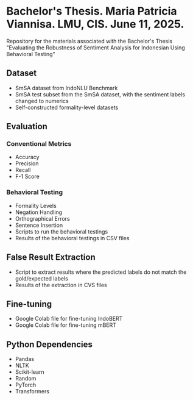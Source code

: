 # Bachelor's Thesis. Maria Patricia Viannisa. LMU, CIS. June 11, 2025.
Repository for the materials associated with the Bachelor's Thesis "Evaluating the Robustness of Sentiment Analysis for Indonesian Using Behavioral Testing"

## Dataset
- SmSA dataset from IndoNLU Benchmark
- SmSA test subset from the SmSA dataset, with the sentiment labels changed to numerics
- Self-constructed formality-level datasets

## Evaluation

### Conventional Metrics
- Accuracy
- Precision
- Recall
- F-1 Score

### Behavioral Testing
- Formality Levels
- Negation Handling
- Orthographical Errors
- Sentence Insertion
- Scripts to run the behavioral testings
- Results of the behavioral testings in CSV files

## False Result Extraction
- Script to extract results where the predicted labels do not match the gold/expected labels
- Results of the extraction in CVS files

## Fine-tuning
- Google Colab file for fine-tuning IndoBERT
- Google Colab file for fine-tuning mBERT

## Python Dependencies
- Pandas
- NLTK
- Scikit-learn
- Random
- PyTorch
- Transformers
